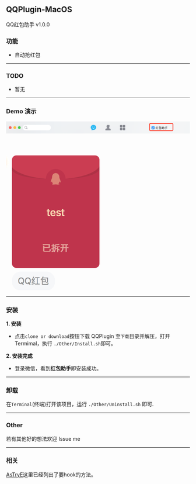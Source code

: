 
## QQPlugin-MacOS

QQ红包助手 v1.0.0   

### 功能
* 自动抢红包

---

### TODO

- 暂无

---

### Demo 演示

![演示](./Other/ScreenShots/1.png)

![演示2](./Other/ScreenShots/2.png)

---

### 安装

**1. 安装**

* 点击`clone or download`按钮下载 QQPlugin 至`下载`目录并解压，打开Termimal，执行 `./Other/Install.sh`即可。


**2. 安装完成**

* 登录微信，看到**红包助手**即安装成功。

---

### 卸载

在`Terminal`(终端)打开该项目，运行 `./Other/Uninstall.sh` 即可.

---
### Other

若有其他好的想法欢迎 Issue me

------

### 相关

[AsTryE](https://github.com/AsTryE)这里已经列出了要hook的方法。